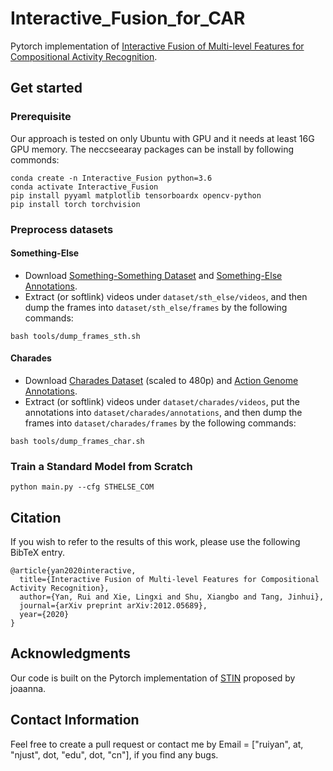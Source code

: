 # Interactive_Fusion_for_CAR
Pytorch implementation of [Interactive Fusion of Multi-level Features for Compositional Activity Recognition](https://github.com/ruiyan1995/Interactive_Fusion_for_CAR).

## Get started
### Prerequisite
Our approach is tested on only Ubuntu with GPU and it needs at least 16G GPU memory. The neccseearay packages can be install by following commonds:
```
conda create -n Interactive_Fusion python=3.6
conda activate Interactive_Fusion
pip install pyyaml matplotlib tensorboardx opencv-python
pip install torch torchvision
```
### Preprocess datasets
#### Something-Else
- Download [Something-Something Dataset](https://github.com/joaanna/something_else) and [Something-Else Annotations](https://github.com/joaanna/something_else).
- Extract (or softlink) videos under ```dataset/sth_else/videos```, and then dump the frames into ```dataset/sth_else/frames``` by the following commands:
```
bash tools/dump_frames_sth.sh
```

#### Charades
- Download [Charades Dataset](https://prior.allenai.org/projects/charades) (scaled to 480p) and [Action Genome Annotations](https://github.com/JingweiJ/ActionGenome).
- Extract (or softlink) videos under ```dataset/charades/videos```, put the annotations into ```dataset/charades/annotations```, and then dump the frames into ```dataset/charades/frames``` by the following commands:
```
bash tools/dump_frames_char.sh
```

### Train a Standard Model from Scratch
```
python main.py --cfg STHELSE_COM
```

## Citation
If you wish to refer to the results of this work, please use the following BibTeX entry.
```
@article{yan2020interactive,
  title={Interactive Fusion of Multi-level Features for Compositional Activity Recognition},
  author={Yan, Rui and Xie, Lingxi and Shu, Xiangbo and Tang, Jinhui},
  journal={arXiv preprint arXiv:2012.05689},
  year={2020}
}
```
## Acknowledgments
Our code is built on the Pytorch implementation of [STIN](https://github.com/joaanna/something_else) proposed by joaanna.

## Contact Information
Feel free to create a pull request or contact me by Email = ["ruiyan", at, "njust", dot, "edu", dot, "cn"], if you find any bugs.